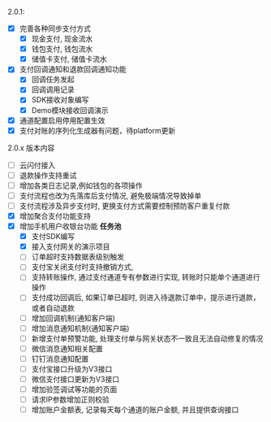 2.0.1:
- [x] 完善各种同步支付方式
  - [x] 现金支付, 现金流水
  - [x] 钱包支付, 钱包流水
  - [x] 储值卡支付, 储值卡流水
- [x] 支付回调通知和退款回调通知功能
  - [x] 回调任务发起
  - [x] 回调调用记录
  - [x] SDK接收对象编写
  - [x] Demo模块接收回调演示
- [x] 通道配置启用停用配置生效
- [x] 支付对账的序列化生成器有问题，待platform更新
  
2.0.x 版本内容
- [ ] 云闪付接入
- [ ] 退款操作支持重试
- [ ] 增加各类日志记录,例如钱包的各项操作
- [ ] 支付流程也改为先落库后支付情况, 避免极端情况导致掉单
- [ ] 支付流程涉及异步支付时, 更换支付方式需要控制预防客户重复付款
- [x] 增加聚合支付功能支持
- [x] 增加手机用户收银台功能
**任务池**
  - [x] 支付SDK编写
  - [x] 接入支付网关的演示项目
  - [ ] 订单超时支持数据表级别触发
  - [ ] 支付宝关闭支付时支持撤销方式,
  - [ ] 支持转账操作, 通过支付通道专有参数进行实现, 转账时只能单个通道进行操作
  - [ ] 支付成功回调后, 如果订单已超时, 则进入待退款订单中，提示进行退款，或者自动退款
  - [ ] 增加回调机制(通知客户端)
  - [ ] 增加消息通知机制(通知客户端)
  - [ ] 新增支付单预警功能, 处理支付单与网关状态不一致且无法自动修复的情况
  - [ ] 微信消息通知相关配置
  - [ ] 钉钉消息通知配置
  - [ ] 支付宝接口升级为V3接口
  - [ ] 微信支付接口更新为V3接口
  - [ ] 增加验签调试等功能的页面
  - [ ] 请求IP参数增加正则校验
  - [ ] 增加账户金额表, 记录每天每个通道的账户金额, 并且提供查询接口
